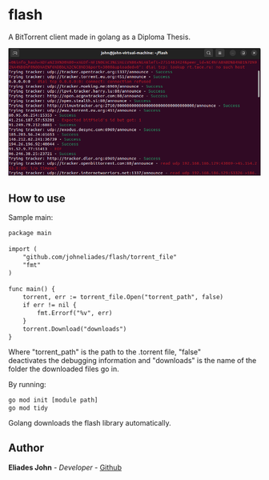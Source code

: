 # flash

A BitTorrent client made in golang as a Diploma Thesis.

![Image of crawler](https://github.com/johneliades/flash/blob/main/preview.png)

## How to use

Sample main:
```
package main

import (
	"github.com/johneliades/flash/torrent_file"
	"fmt"
)

func main() {
	torrent, err := torrent_file.Open("torrent_path", false)
	if err != nil {
		fmt.Errorf("%v", err)
	}
	torrent.Download("downloads")
}
```
Where "torrent_path" is the path to the .torrent file, "false"  
deactivates the debugging information and "downloads" is the name 
of the folder the downloaded files go in.

By running:

```
go mod init [module path]
go mod tidy
```

Golang downloads the flash library automatically.

## Author

**Eliades John** - *Developer* - [Github](https://github.com/johneliades)
